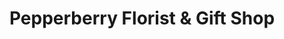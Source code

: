 ---
title: "Pepperberry Florist & Gift Shop"
url: /melrose/pepperberry-florist-and-gift-shop/
shop: florist
---